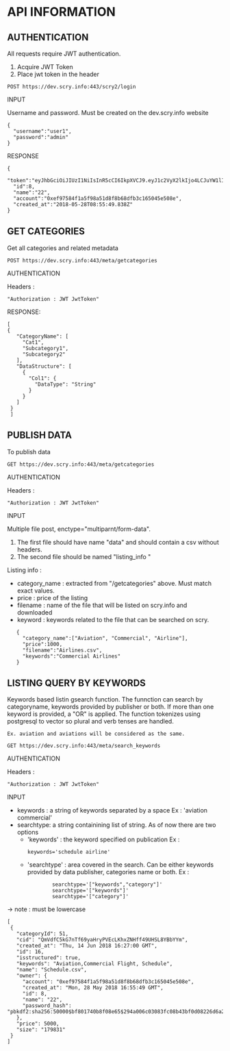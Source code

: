 # API INFORMATION

## AUTHENTICATION

All requests require JWT authentication.

1. Acquire JWT Token
2. Place jwt token in the header

```
POST https://dev.scry.info:443/scry2/login
```

INPUT

Username and password. Must be created on the dev.scry.info website

```
{
  "username":"user1",
  "password":"admin"
}
```

RESPONSE

```
{
  "token":"eyJhbGciOiJIUzI1NiIsInR5cCI6IkpXVCJ9.eyJ1c2VyX2lkIjo4LCJuYW1lIjoiMjIiLCJhY2NvdW50IjoiMHhlZjk3NTg0ZjFhNWY5OGE1MWQ4ZjhiNjhkZmIzYzE2NTA0NWU1MDhlIiwiaWF0IjoxNTI4Njk4NDU5LCJleHAiOjE1Mjg5MTQ0NTl9.7oSaJUFOuZdyUNBrozBrQKs6wZAdPMjxHOz06DMk2vo",
  "id":8,
  "name":"22",
  "account":"0xef97584f1a5f98a51d8f8b68dfb3c165045e508e",
  "created_at":"2018-05-28T08:55:49.838Z"
}
```

## GET CATEGORIES

Get all categories and related metadata

```
POST https://dev.scry.info:443/meta/getcategories
```

AUTHENTICATION

Headers :
```
"Authorization : JWT JwtToken"
```

RESPONSE:

```
[
{
   "CategoryName": [
     "Cat1",
     "Subcategory1",
     "Subcategory2"
   ],
   "DataStructure": [
     {
       "Col1": {
         "DataType": "String"
       }
     }
   ]
 }
 ]
 ```



  ## PUBLISH DATA


  To publish data

  ```
  GET https://dev.scry.info:443/meta/getcategories
  ```

  AUTHENTICATION

  Headers :
  ```
  "Authorization : JWT JwtToken"
  ```

INPUT


Multiple file post, enctype="multiparnt/form-data".

1) The first file should have name "data" and should contain a csv without headers.
2) The second file should be named "listing_info "

Listing info :
- category_name : extracted from "/getcategories" above. Must match exact values.
- price : price of the listing
- filename : name of the file that will be listed on scry.info and downloaded
- keyword : keywords related to the file that can be searched on scry.

```
   {
     "category_name":["Aviation", "Commercial", "Airline"],
     "price":1000,
     "filename":"Airlines.csv",
     "keywords":"Commercial Airlines"
   }
```




  ## LISTING QUERY BY KEYWORDS


  Keywords based listin gsearch function.
  The funnction can search by categoryname, keywords provided by publisher or both.
  If more than one keyword is provided, a "OR" is applied.
  The function tokenizes using postgresql to vector so plural and verb tenses are handled.

    Ex. aviation and aviations will be considered as the same.

  ```
  GET https://dev.scry.info:443/meta/search_keywords
  ```
  AUTHENTICATION


  Headers :
  ```
  "Authorization : JWT JwtToken"
  ```

INPUT

- keywords : a string of keywords separated by a space
  Ex : 'aviation commercial'
- searchtype: a string containining list of string. As of now there are two options
    - 'keywords' : the keyword specified on publication
        Ex :
        ```
        keywords='schedule airline'
        ```
    - 'searchtype' : area covered in the search. Can be either keywords provided by data publisher, categories name or both.
        Ex :
      ```
              searchtype='["keywords","category"]'
              searchtype='["keywords"]'
              searchtype='["category"]'
      ```


-> note : must be lowercase

```
[
 {
   "categoryId": 51,
   "cid": "QmVdfC5kG7nTf69yaHryPVEcLKhxZNHff49UHSL8YBbYYm",
   "created_at": "Thu, 14 Jun 2018 16:27:00 GMT",
   "id": 16,
   "isstructured": true,
   "keywords": "Aviation,Commercial Flight, Schedule",
   "name": "Schedule.csv",
   "owner": {
     "account": "0xef97584f1a5f98a51d8f8b68dfb3c165045e508e",
     "created_at": "Mon, 28 May 2018 16:55:49 GMT",
     "id": 8,
     "name": "22",
     "password_hash": "pbkdf2:sha256:50000$bf801740b8f08e65$294a006c03083fc08b43bf0d08226d6a2ce91b8cbc5f784dcb7ecf9c756def3e"
   },
   "price": 5000,
   "size": "179831"
 }
]

```
